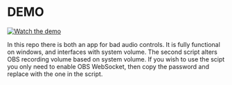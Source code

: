 # **DEMO**

[![Watch the demo](https://img.youtube.com/vi/DNx-4M_UgiM/0.jpg)](https://www.youtube.com/watch?v=DNx-4M_UgiM)


In this repo there is both an app for bad audio controls. It is fully functional on windows, and interfaces with system volume. The second script alters OBS recording volume based on system volume. If you wish to use the scipt you only need to enable OBS WebSocket, then copy the password and replace with the one in the script.
